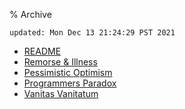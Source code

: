 % Archive

	updated: Mon Dec 13 21:24:29 PST 2021

* [README](/archive/README.html)
* [Remorse & Illness](/archive/remorse-&-illness.html)
* [Pessimistic Optimism](/archive/pessimistic-optimism.html)
* [Programmers Paradox](/archive/programmers-paradox.html)
* [Vanitas Vanitatum](/archive/vanitas-vanitatum.html)

